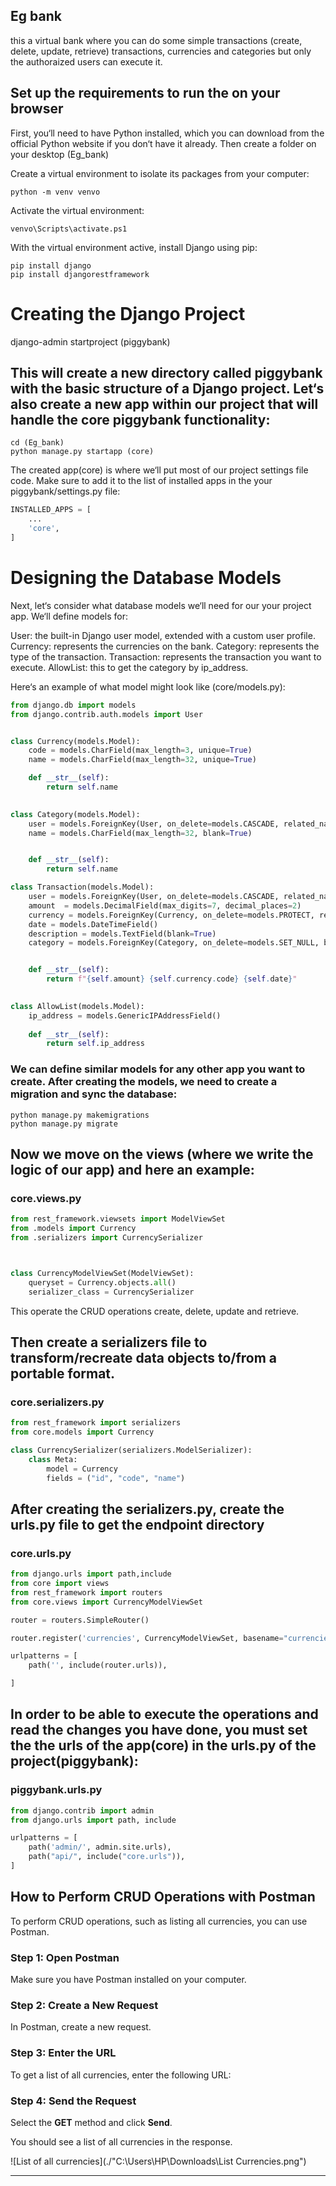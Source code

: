 ## Eg bank
this a virtual bank where you can do some simple transactions (create, delete, update, retrieve) transactions, currencies and categories but only the authoraized users can execute it.


## Set up the requirements to run the on your browser

First, you‘ll need to have Python installed, which you can download from the official Python website if you don‘t have it already. Then create a folder on your desktop (Eg_bank)

Create a virtual environment to isolate its packages from your computer:

```terminal(powershell)
python -m venv venvo
```

Activate the virtual environment:

```terminal(powershell)
venvo\Scripts\activate.ps1
```

With the virtual environment active, install Django using pip:

```terminal(powershell)
pip install django
pip install djangorestframework
```

# Creating the Django Project

django-admin startproject (piggybank)

## This will create a new directory called piggybank with the basic structure of a Django project. Let‘s also create a new app within our project that will handle the core piggybank functionality:

```terminal(powershell)
cd (Eg_bank)
python manage.py startapp (core)
```

The created app(core) is where we‘ll put most of our project settings file code. Make sure to add it to the list of installed apps in the your piggybank/settings.py file:

```python
INSTALLED_APPS = [
    ...
    'core',
]
```

# Designing the Database Models

Next, let‘s consider what database models we‘ll need for our your project app. We‘ll define models for:

User: the built-in Django user model, extended with a custom user profile.
Currency: represents the currencies on the bank.
Category: represents the type of the transaction.
Transaction: represents the transaction you want to execute.
AllowList: this to get the category by ip_address.

Here‘s an example of what model might look like (core/models.py):
```python 
from django.db import models
from django.contrib.auth.models import User


class Currency(models.Model):
    code = models.CharField(max_length=3, unique=True)
    name = models.CharField(max_length=32, unique=True)

    def __str__(self):
        return self.name
    

class Category(models.Model):
    user = models.ForeignKey(User, on_delete=models.CASCADE, related_name="categories")
    name = models.CharField(max_length=32, blank=True)


    def __str__(self):
        return self.name

class Transaction(models.Model):
    user = models.ForeignKey(User, on_delete=models.CASCADE, related_name="transactions")
    amount  = models.DecimalField(max_digits=7, decimal_places=2)
    currency = models.ForeignKey(Currency, on_delete=models.PROTECT, related_name="transactions")
    date = models.DateTimeField()
    description = models.TextField(blank=True)
    category = models.ForeignKey(Category, on_delete=models.SET_NULL, blank=True, null=True, related_name="transactions")


    def __str__(self):
        return f"{self.amount} {self.currency.code} {self.date}"
    

class AllowList(models.Model):   
    ip_address = models.GenericIPAddressField()
    
    def __str__(self):
        return self.ip_address
```


### We can define similar models for any other app you want to create.  After creating the models, we need to create a migration and sync the database:

```terminal(powershell)
python manage.py makemigrations 
python manage.py migrate
```


## Now we move on the views (where we write the logic of our app) and here an example:

### core.views.py

```python 
from rest_framework.viewsets import ModelViewSet
from .models import Currency
from .serializers import CurrencySerializer



class CurrencyModelViewSet(ModelViewSet):
    queryset = Currency.objects.all()
    serializer_class = CurrencySerializer
```

This operate the CRUD operations create, delete, update and retrieve.


## Then create a serializers file to transform/recreate data objects to/from a portable format.

### core.serializers.py 


```python
from rest_framework import serializers
from core.models import Currency

class CurrencySerializer(serializers.ModelSerializer):
    class Meta:
        model = Currency
        fields = ("id", "code", "name")
```

## After creating the serializers.py, create the urls.py file to get the endpoint directory 

### core.urls.py

```python
from django.urls import path,include
from core import views
from rest_framework import routers
from core.views import CurrencyModelViewSet

router = routers.SimpleRouter()

router.register('currencies', CurrencyModelViewSet, basename="currencies")

urlpatterns = [
    path('', include(router.urls)),

]
```

## In order to be able to execute the operations and read the changes you have done, you must set the the urls of the app(core) in the urls.py of the project(piggybank):

### piggybank.urls.py

```python
from django.contrib import admin
from django.urls import path, include

urlpatterns = [
    path('admin/', admin.site.urls),
    path("api/", include("core.urls")),
]
```

## How to Perform CRUD Operations with Postman

To perform CRUD operations, such as listing all currencies, you can use Postman. 

### Step 1: Open Postman

Make sure you have Postman installed on your computer.

### Step 2: Create a New Request

In Postman, create a new request.

### Step 3: Enter the URL

To get a list of all currencies, enter the following URL:

### Step 4: Send the Request

Select the **GET** method and click **Send**.

You should see a list of all currencies in the response.

![List of all currencies](./"C:\Users\HP\Downloads\List Currencies.png")

---